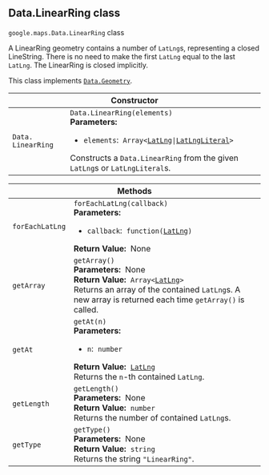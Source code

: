 <h2 id="Data.LinearRing"> Data.LinearRing class </h2><p>
<code><span itemprop="path">google.maps</span>.<span itemprop="name">Data.LinearRing</span></code>
class
</p><p>A LinearRing geometry contains a number of <code>LatLng</code>s, representing a closed LineString. There is no need to make the first <code>LatLng</code> equal to the last <code>LatLng</code>. The LinearRing is closed implicitly.</p><p>This class implements
<code><a href="https://github.com/amenadiel/google-maps-documentation/blob/master/docs/Data.Geometry.md">Data.Geometry</a></code>.
</p><div class="devsite-table-wrapper"><table class="constructors responsive" summary="class Data.LinearRing - Constructor">
<thead>
<tr><th colspan="2" id="Data.LinearRing.constructor">Constructor</th>
</tr></thead>
<tbody>
<tr>
<td><code><span>Data.<wbr>LinearRing</span></code></td>
<td><div><code>Data.LinearRing(elements)</code></div>
<div class="desc"><strong>Parameters:</strong>&nbsp; <ul>
<li><code>elements</code>:&nbsp; <code>Array&lt;<a href="https://github.com/amenadiel/google-maps-documentation/blob/master/docs/LatLng.md">LatLng</a>|<a href="https://github.com/amenadiel/google-maps-documentation/blob/master/docs/LatLngLiteral.md">LatLngLiteral</a>&gt;</code></li>
</ul></div>
<div class="desc">Constructs a <code>Data.LinearRing</code> from the given <code>LatLng</code>s or <code>LatLngLiteral</code>s.</div></td>
</tr>
</tbody>
</table></div><div class="devsite-table-wrapper"><table class="methods responsive" summary="class Data.LinearRing - Methods">
<thead>
<tr><th colspan="2">Methods</th>
</tr></thead>
<tbody>
<tr id="Data.LinearRing.forEachLatLng">
<td><code><span>forEachLatLng</span></code></td>
<td><div><code>forEachLatLng(callback)</code></div>
<div class="desc"><strong>Parameters:</strong>&nbsp; <ul>
<li><code>callback</code>:&nbsp; <code>function(<a href="https://github.com/amenadiel/google-maps-documentation/blob/master/docs/LatLng.md">LatLng</a>)</code></li>
</ul></div>
<div class="desc"><strong>Return Value:</strong>&nbsp; None</div>
<div class="desc"></div></td>
</tr>
<tr id="Data.LinearRing.getArray">
<td><code><span>getArray</span></code></td>
<td><div><code>getArray()</code></div>
<div class="desc"><strong>Parameters:</strong>&nbsp; None</div>
<div class="desc"><strong>Return Value:</strong>&nbsp; <code>Array&lt;<a href="https://github.com/amenadiel/google-maps-documentation/blob/master/docs/LatLng.md">LatLng</a>&gt;</code></div>
<div class="desc">Returns an array of the contained <code>LatLng</code>s. A new array is returned each time <code>getArray()</code> is called.</div></td>
</tr>
<tr id="Data.LinearRing.getAt">
<td><code><span>getAt</span></code></td>
<td><div><code>getAt(n)</code></div>
<div class="desc"><strong>Parameters:</strong>&nbsp; <ul>
<li><code>n</code>:&nbsp; <code>number</code></li>
</ul></div>
<div class="desc"><strong>Return Value:</strong>&nbsp; <code><a href="https://github.com/amenadiel/google-maps-documentation/blob/master/docs/LatLng.md">LatLng</a></code></div>
<div class="desc">Returns the <code>n</code>-th contained <code>LatLng</code>.</div></td>
</tr>
<tr id="Data.LinearRing.getLength">
<td><code><span>getLength</span></code></td>
<td><div><code>getLength()</code></div>
<div class="desc"><strong>Parameters:</strong>&nbsp; None</div>
<div class="desc"><strong>Return Value:</strong>&nbsp; <code>number</code></div>
<div class="desc">Returns the number of contained <code>LatLng</code>s.</div></td>
</tr>
<tr id="Data.LinearRing.getType">
<td><code><span>getType</span></code></td>
<td><div><code>getType()</code></div>
<div class="desc"><strong>Parameters:</strong>&nbsp; None</div>
<div class="desc"><strong>Return Value:</strong>&nbsp; <code>string</code></div>
<div class="desc">Returns the string <code>"LinearRing"</code>.</div></td>
</tr>
</tbody>
</table></div>